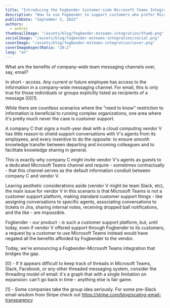 ```yaml
---
title: "Introducing the Fogbender Customer-side Microsoft Teams Integration"
description: "How to use Fogbender to support customers who prefer Microsoft Teams"
publishDate: "September 5, 2022"
authors:
  - andrei
thumbnailImage: "/assets/blog/fogbender-msteams-integration/thumb.png"
socialImage: "/assets/blog/fogbender-msteams-integration/social.png"
coverImage: "/assets/blog/fogbender-msteams-integration/cover.png"
coverImageAspectRatio: "20:2"
lang: "en"
---
```


What are the benefits of company-wide team messaging channels over, say, email?

In short - access. Any current or future employee has access to the information in a company-wide messaging channel. For email, this is only true for those individuals or groups explicitly listed as recipients of a message [0][1].

While there are countless scenarios where the "need to know" restriction to information is beneficial to running complex organizations, one area where it's pretty much never the case is customer support.

A company C that signs a multi-year deal with a cloud computing vendor V has little reason to shield support conversations with V's agents from its employees, and every insentive to do the opposite: to ensure smooth knowledge transfer between departing and incoming colleagues and to facilitate knowledge sharing in general.

This is exactly why company C might invite vendor V's agents as guests to a dedicated Microsoft Teams channel and require - sometimes contractually - that this channel serves as the default information condiuit between company C and vendor V.

Leaving aesthetic considerations aside (vendor V might be team Slack, etc), the main issue for vendor V in this scenario is that Microsoft Teams is not a customer support platform, making standard customer support things - like assigning conversations to specific agents, associating conversations to tickets in Jira, sharing internal notes, receiving dropped ball notifications, and the like - are impossible.

Fogbender - our product - _is_ such a customer support platform, but, until today, even if vendor V offered support through Fogbender to its customers, a request by a customer to use Microsoft Teams instead would have negated all the benefits afforded by Fogbender to the vendor.

Today, we're announcing a Fogbender-Microsoft Teams integration that bridges the gap.

[0] - If it appears difficult to keep track of threads in Microsoft Teams, Slack, Facebook, or any other threaded messaging system, consider the threading model of email: it's a graph that with a single limitation on expansion: can't go back in time - anything else is fair game.

[1] - Some companies take the group idea seriously. For some pre-Slack email wisdom from Stripe check out https://stripe.com/blog/scaling-email-transparency
